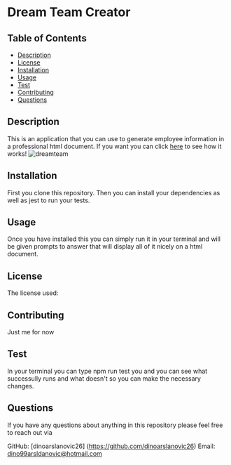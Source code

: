 # Dream Team Creator

  ## Table of Contents 
  - [Description](#description)
  - [License](#license)
  - [Installation](#installation)
  - [Usage](#usage)
  - [Test](#test)
  - [Contributing](#contributing)
  - [Questions](#questions)

  ## Description 
  This is an application that you can use to generate employee information in a professional html document. If you want you can click [here](https://drive.google.com/file/d/19MSdnMuCewBGwAxDjue62IbXFJ2-Tf3O/view) to see how it works!
  ![dreamteam](https://user-images.githubusercontent.com/117688172/218456031-845fc51a-73fc-484f-b346-d8ad3ccc20d7.jpg)


  ## Installation
  First you clone this repository. Then you can install your dependencies as well as jest to run your tests.

  ## Usage
  Once you have installed this you can simply run it in your terminal and will be given prompts to answer that will display all of it nicely on a html document.
  
  ## License
  The license used: 
  

  ## Contributing
  Just me for now

  ## Test
  In your terminal you can type npm run test you and you can see what successully runs and what doesn't so you can make the necessary changes.
  ## Questions
  If you have any questions about anything in this repository please feel free to reach out via

 
 GitHub: [dinoarslanovic26] (https://github.com/dinoarslanovic26) 
 Email: dino99arsldanovic@hotmail.com
